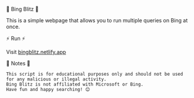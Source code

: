 🔎 Bing Blitz 🔎

This is a simple webpage that allows you to run multiple queries on Bing at once.

⚡ Run ⚡

Visit [bingblitz.netlify.app](https://bingblitz.netlify.app/)

📝 Notes 📝

    This script is for educational purposes only and should not be used for any malicious or illegal activity.
    Bing Blitz is not affiliated with Microsoft or Bing.
    Have fun and happy searching! 😊
